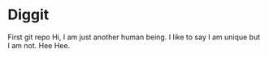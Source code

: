 # Diggit
First git repo
Hi, I am just another human being. I like to say I am unique but I am not. Hee Hee.
